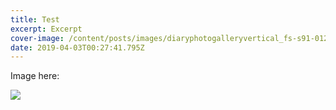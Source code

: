 ```yaml
---
title: Test
excerpt: Excerpt
cover-image: /content/posts/images/diaryphotogalleryvertical_fs-s91-012_001_default.jpg
date: 2019-04-03T00:27:41.795Z
---
```

Image here:

![](/content/posts/images/diaryphotogalleryvertical_fs-s91-018_001_default.jpg)
